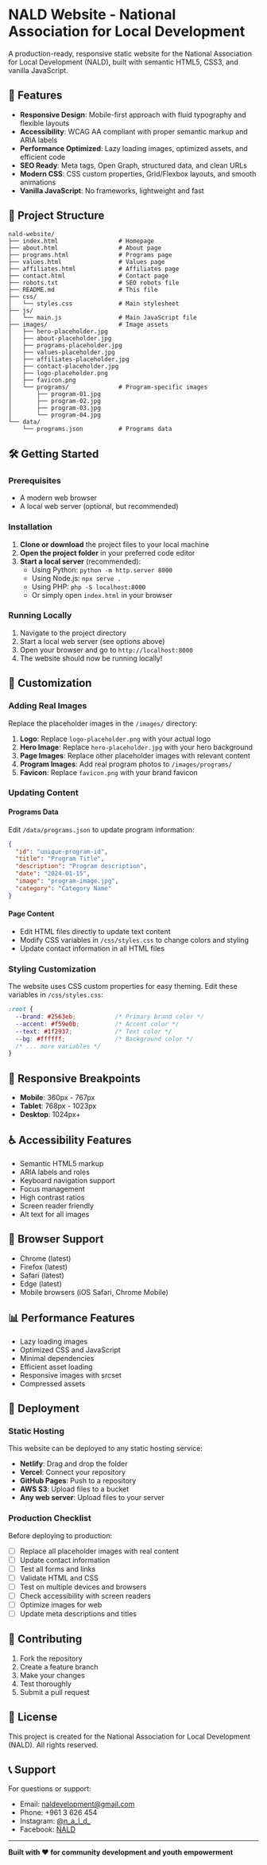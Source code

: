 # NALD Website - National Association for Local Development

A production-ready, responsive static website for the National Association for Local Development (NALD), built with semantic HTML5, CSS3, and vanilla JavaScript.

## 🚀 Features

- **Responsive Design**: Mobile-first approach with fluid typography and flexible layouts
- **Accessibility**: WCAG AA compliant with proper semantic markup and ARIA labels
- **Performance Optimized**: Lazy loading images, optimized assets, and efficient code
- **SEO Ready**: Meta tags, Open Graph, structured data, and clean URLs
- **Modern CSS**: CSS custom properties, Grid/Flexbox layouts, and smooth animations
- **Vanilla JavaScript**: No frameworks, lightweight and fast

## 📁 Project Structure

```
nald-website/
├── index.html                 # Homepage
├── about.html                 # About page
├── programs.html              # Programs page
├── values.html                # Values page
├── affiliates.html            # Affiliates page
├── contact.html               # Contact page
├── robots.txt                 # SEO robots file
├── README.md                  # This file
├── css/
│   └── styles.css             # Main stylesheet
├── js/
│   └── main.js                # Main JavaScript file
├── images/                    # Image assets
│   ├── hero-placeholder.jpg
│   ├── about-placeholder.jpg
│   ├── programs-placeholder.jpg
│   ├── values-placeholder.jpg
│   ├── affiliates-placeholder.jpg
│   ├── contact-placeholder.jpg
│   ├── logo-placeholder.png
│   ├── favicon.png
│   └── programs/              # Program-specific images
│       ├── program-01.jpg
│       ├── program-02.jpg
│       ├── program-03.jpg
│       └── program-04.jpg
└── data/
    └── programs.json          # Programs data
```

## 🛠️ Getting Started

### Prerequisites

- A modern web browser
- A local web server (optional, but recommended)

### Installation

1. **Clone or download** the project files to your local machine
2. **Open the project folder** in your preferred code editor
3. **Start a local server** (recommended):
   - Using Python: `python -m http.server 8000`
   - Using Node.js: `npx serve .`
   - Using PHP: `php -S localhost:8000`
   - Or simply open `index.html` in your browser

### Running Locally

1. Navigate to the project directory
2. Start a local web server (see options above)
3. Open your browser and go to `http://localhost:8000`
4. The website should now be running locally!

## 🎨 Customization

### Adding Real Images

Replace the placeholder images in the `/images/` directory:

1. **Logo**: Replace `logo-placeholder.png` with your actual logo
2. **Hero Image**: Replace `hero-placeholder.jpg` with your hero background
3. **Page Images**: Replace other placeholder images with relevant content
4. **Program Images**: Add real program photos to `/images/programs/`
5. **Favicon**: Replace `favicon.png` with your brand favicon

### Updating Content

#### Programs Data
Edit `/data/programs.json` to update program information:

```json
{
  "id": "unique-program-id",
  "title": "Program Title",
  "description": "Program description",
  "date": "2024-01-15",
  "image": "program-image.jpg",
  "category": "Category Name"
}
```

#### Page Content
- Edit HTML files directly to update text content
- Modify CSS variables in `/css/styles.css` to change colors and styling
- Update contact information in all HTML files

### Styling Customization

The website uses CSS custom properties for easy theming. Edit these variables in `/css/styles.css`:

```css
:root {
  --brand: #2563eb;           /* Primary brand color */
  --accent: #f59e0b;          /* Accent color */
  --text: #1f2937;            /* Text color */
  --bg: #ffffff;              /* Background color */
  /* ... more variables */
}
```

## 📱 Responsive Breakpoints

- **Mobile**: 360px - 767px
- **Tablet**: 768px - 1023px
- **Desktop**: 1024px+

## ♿ Accessibility Features

- Semantic HTML5 markup
- ARIA labels and roles
- Keyboard navigation support
- Focus management
- High contrast ratios
- Screen reader friendly
- Alt text for all images

## 🔧 Browser Support

- Chrome (latest)
- Firefox (latest)
- Safari (latest)
- Edge (latest)
- Mobile browsers (iOS Safari, Chrome Mobile)

## 📊 Performance Features

- Lazy loading images
- Optimized CSS and JavaScript
- Minimal dependencies
- Efficient asset loading
- Responsive images with srcset
- Compressed assets

## 🚀 Deployment

### Static Hosting
This website can be deployed to any static hosting service:

- **Netlify**: Drag and drop the folder
- **Vercel**: Connect your repository
- **GitHub Pages**: Push to a repository
- **AWS S3**: Upload files to a bucket
- **Any web server**: Upload files to your server

### Production Checklist

Before deploying to production:

- [ ] Replace all placeholder images with real content
- [ ] Update contact information
- [ ] Test all forms and links
- [ ] Validate HTML and CSS
- [ ] Test on multiple devices and browsers
- [ ] Check accessibility with screen readers
- [ ] Optimize images for web
- [ ] Update meta descriptions and titles

## 🤝 Contributing

1. Fork the repository
2. Create a feature branch
3. Make your changes
4. Test thoroughly
5. Submit a pull request

## 📄 License

This project is created for the National Association for Local Development (NALD). All rights reserved.

## 📞 Support

For questions or support:
- Email: naldevelopment@gmail.com
- Phone: +961 3 626 454
- Instagram: [@n_a_l_d_](https://www.instagram.com/n_a_l_d_?igsh=ZWY1MjZ6ZzRxajlr)
- Facebook: [NALD](https://www.facebook.com/naldevelopment)

---

**Built with ❤️ for community development and youth empowerment**
